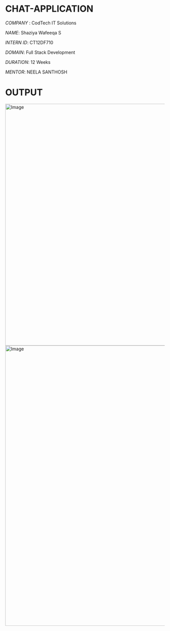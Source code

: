 # CHAT-APPLICATION

*COMPANY* : CodTech IT Solutions

*NAME*: Shaziya Wafeeqa S

*INTERN ID*: CT12DF710

*DOMAIN*: Full Stack Development

*DURATION*: 12 Weeks

*MENTOR*: NEELA SANTHOSH




# OUTPUT

<img width="1112" height="763" alt="Image" src="https://github.com/user-attachments/assets/371a783c-c854-4046-9ca3-9329f6f2c864" />

<img width="1413" height="885" alt="Image" src="https://github.com/user-attachments/assets/d7f3db55-2d4e-4e00-91e5-18cdaeee1347" />
